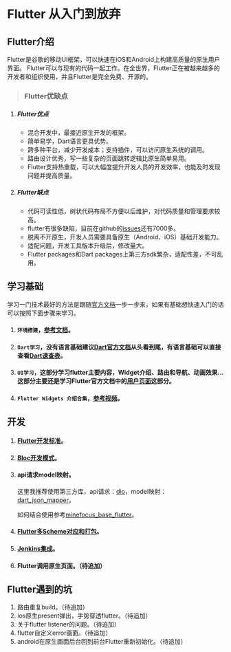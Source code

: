 # Flutter 从入门到放弃

## Flutter介绍

Flutter是谷歌的移动UI框架，可以快速在iOS和Android上构建高质量的原生用户界面。 Flutter可以与现有的代码⼀起工作。在全世界，Flutter正在被越来越多的开发者和组织使用，并且Flutter是完全免费、开源的。

> ### Flutter优缺点

1. ##### Flutter优点

   - 混合开发中，最接近原生开发的框架。
   - 简单易学，Dart语言更具优势。
   - 跨多种平台，减少开发成本；支持插件，可以访问原生系统的调用。
   - 路由设计优秀，写一些复杂的页面跳转逻辑比原生简单易用。
   - Flutter支持热重载，可以大幅度提升开发人员的开发效率，也能及时发现问题并提高质量。

2. ##### Flutter缺点

   - 代码可读性低，树状代码布局不方便以后维护，对代码质量和管理要求较高。
   - flutter有很多缺陷，目前在github的[issues](https://github.com/flutter/flutter/issues)还有7000多。
   - 脱离不开原生，开发人员需要具备原生（Android、iOS）基础开发能力。
   - 适配问题，开发工具版本升级后，修改量大。
   - Flutter packages和Dart packages上第三方sdk繁杂，适配性差，不可乱用。

   

## 学习基础

学习一门技术最好的方法是跟随[官方文档](https://flutter.cn/docs/get-started/flutter-for/ios-devs)一步一步来，如果有基础想快速入门的话可以按照下面步骤来学习。

1. #### `环境搭建`，[参考文档](https://jspang.com/detailed?id=41#toc216)。
2. #### `Dart学习`，没有语言基础建议[Dart官方文档](https://dart.cn/guides)从头看到尾，有语言基础可以直接查看[Dart速查表](https://dart.cn/codelabs/dart-cheatsheet)。
3. #### `UI学习`，这部分学习flutter主要内容，Widget介绍、路由和导航、动画效果...这部分主要还是学习Flutter官方文档中的[用户页面](https://flutter.cn/docs/development/ui/widgets-intro)这部分。
4. #### `Flutter Widgets 介绍合集`，[参考视频](https://www.bilibili.com/video/av38437526)。


## 开发

1. #### [Flutter开发标准](https://github.com/PacteraWangCong/flutter_note/tree/master/Effective_flutter)。

2. #### [Bloc开发模式](https://github.com/PacteraWangCong/flutter_note/tree/master/Bloc)。

3. #### api请求model映射。

   这里我推荐使用第三方库，api请求：[dio](https://pub.flutter-io.cn/packages/dio)，model映射：[dart_json_mapper](https://pub.flutter-io.cn/packages/dart_json_mapper)。

   如何结合使用参考[minefocus_base_flutter](https://github.com/minefocus/minefocus_base_flutter)。

4. #### [Flutter多Scheme对应和打包](https://github.com/minefocus/flutter_note/tree/master/Schemes_&_Build)。

5. #### [Jenkins集成](https://github.com/PacteraWangCong/flutter_note/tree/master/Jenkins)。

6. #### Flutter调用原生页面。（待追加）




## Flutter遇到的坑

1. 路由重复build。（待追加）
2. ios原生present弹出，手势穿透flutter。（待追加）
3. 关于flutter listener的问题。（待追加）
4. flutter自定义error画面。（待追加）
5. android在原生画面后台回到前台Flutter重新初始化。（待追加）



